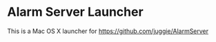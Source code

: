 Alarm Server Launcher
=====================
This is a Mac OS X launcher for https://github.com/juggie/AlarmServer

